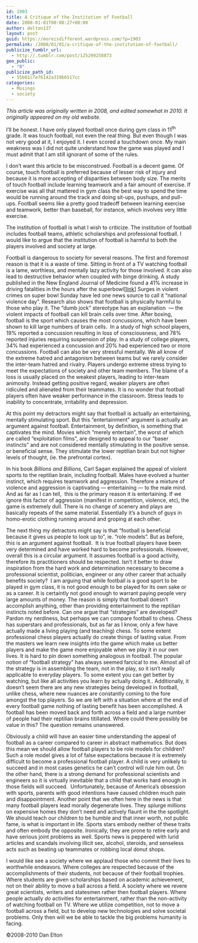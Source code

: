 ```yaml
---
id: 1903
title: A Critique of the Institution of Football
date: 2008-01-01T00:00:27+00:00
author: delton137
layout: post
guid: https://moreisdifferent.wordpress.com/?p=1903
permalink: /2008/01/01/a-critique-of-the-institution-of-football/
publicize_tumblr_url:
  - http://.tumblr.com/post/125299258873
geo_public:
  - "0"
publicize_path_id:
  - 55b81c7e76142a319b6517cc
categories:
  - Musings
  - society
---
```

_This article was originally written in 2008, and edited somewhat in 2010. It originally appeared on my old website._

<!--more-->

I’ll be honest. I have only played football once during gym class in 11<sup>th</sup> grade. It was touch football, not even the real thing. But even though I was not very good at it, I enjoyed it. I even scored a touchdown once. My main weakness was I did not quite understand how the game was played and I must admit that I am still ignorant of some of the rules.

I don’t want this article to be misconstrued. Football is a decent game. Of course, touch football is preferred because of lesser risk of injury and because it is more accepting of disparities between body size. The merits of touch football include learning teamwork and a fair amount of exercise. If exercise was all that mattered in gym class the best way to spend the time would be running around the track and doing sit-ups, pushups, and pull-ups. Football seems like a pretty good tradeoff between learning exercise and teamwork, better than baseball, for instance, which involves very little exercise.

The institution of football is what I wish to criticize. The institution of football includes football teams, athletic scholarships and professional football. I would like to argue that the institution of football is harmful to both the players involved and society at large.

Football is dangerous to society for several reasons. The first and foremost reason is that it is a waste of time. Sitting in front of a TV watching football is a lame, worthless, and mentally lazy activity for those involved. It can also lead to destructive behavior when coupled with binge drinking. A study published in the New England Journal of Medicine found a 41% increase in driving fatalities in the hours after the superbowl[[link](http://www.nejm.org/doi/full/10.1056/NEJM200301233480423)] Surges in violent crimes on super bowl Sunday have led one news source to call it &#8220;national violence day&#8221;. Research also shows that football is physically harmful to those who play it. The “dumb jock” stereotype has an explanation  &#8212; the violent impacts of football can kill brain cells over time. After boxing, football is the sport which causes the most concussions, which have been shown to kill large numbers of brain cells.  In a study of high school players, 19% reported a concussion resulting in loss of consciousness, and 78% reported injuries requiring suspension of play. In a study of college players, 34% had experienced a concussion and 20% had experienced two or more concussions. Football can also be very stressful mentally. We all know of the extreme hatred and antagonism between teams but we rarely consider the inter-team hatred and rivalry. Players undergo extreme stress trying to meet the expectations of society and other team members. The blame of a loss is usually placed on the weakest players, leading to inter-team animosity. Instead getting positive regard, weaker players are often ridiculed and alienated from their teammates. It is no wonder that football players often have weaker performance in the classroom. Stress leads to inability to concentrate, irritability and depression.

At this point my detractors might say that football is actually an entertaining, mentally stimulating sport. But this “entertainment” argument is actually an argument against football. Entertainment, by definition, is something that captivates the mind. Movies which “merely entertain”, the worst of which are called “exploitation films”, are designed to appeal to our “baser instincts” and are not considered mentally stimulating in the positive sense. or beneficial sense. They stimulate the lower reptilian brain but not higher levels of thought, (ie. the prefrontal cortex).

In his book _Billions and Billions,_ Carl Sagan explained the appeal of violent sports to the reptilian brain, including football. Males have evolved a hunter instinct, which requires teamwork and aggression. Therefore a mixture of violence and aggression is captivating &#8212; entertaining &#8212; to the male mind. And as far as I can tell,  this is the primary reason it is entertaining. If we ignore this factor of aggression (manifest in competition, violence, etc), the game is extremely dull. There is no change of scenery and plays are basically repeats of the same material. Essentially it’s a bunch of guys in homo-erotic clothing running around and groping at each other.

The next thing my detractors might say is that “football is beneficial because it gives us people to look up to&#8221;, ie. &#8220;role models”. But as before, this is an argument against football.  It is true football players have been very determined and have worked hard to become professionals. However, overall this is a circular argument. It assumes football is a good activity, therefore its practitioners should be respected. Isn&#8217;t it better to draw inspiration from the hard work and determination necessary to become a professional scientist, politician, engineer or any other career that actually benefits society?  I am arguing that while football is a good sport to be played in gym class, it is not good enough to be played for its own sake or as a career. It is certaintly not good enough to warrant paying people very large amounts of money. The reason is simply that football doesn&#8217;t accomplish anything, other than providing entertainment to the reptilian instincts noted before. Can one argue that &#8220;strategies&#8221; are developed?  Pardon my nerdiness, but perhaps we can compare football to chess. Chess has superstars and professionals, but as far as I know, only a few have actually made a living playing (and teaching) chess. To some extent professional chess players actually do create things of lasting value. From the masters we learn new insights into the game which make us better players and make the game more enjoyable when we play it in our own lives. It is hard to pin down something analogous in football. The popular notion of &#8220;football strategy&#8221; has always seemed farcical to me. Almost all of the strategy is in assembling the team, not in the play, so it isn&#8217;t really applicable to everyday players. To some extent you can get better by watching, but like all activities you learn by actually doing it.. Additionally, it doesn&#8217;t seem there are any new strategies being developed in football, unlike chess, where new nuances are constantly coming to the fore amongst the top players. So we are left with a situation where at the end of every football game nothing of lasting benefit has been accomplished. A football has been moved back and forth across a field and a large number of people had their reptilian brains titillated. Where could there possibly be value in this? The question remains unanswered.

Obviously a child will have an easier time understanding the appeal of football as a career compared to career in abstract mathematics. But does this mean we should allow football players to be role models for children? Such a role model gives a lot of false expectations because it is extremely difficult to become a professional football player. A child is very unlikely to succeed and in most cases genetics he can&#8217;t control will rule him out. On the other hand, there is a strong demand for professional scientists and engineers so it is virtually inevitable that a child that works hard enough in those fields will succeed.  Unfortunately, because of America&#8217;s obsession with sports, parents with good intentions have caused children much pain and disappointment. Another point that we often here in the news is that many football players lead morally degenerate lives. They splurge millions on expensive homes they don&#8217;t need and actively flaunt in the the spotlight. We should teach our children to be humble and that inner worth, not public fame, is what is important in life. Sports stars embody neither of these traits and often embody the opposite. Ironically, they are prone to retire early and have serious joint problems as well. Sports news is peppered with lurid articles and scandals involving illicit sex, alcohol, steroids, and senseless acts such as beating up teammates or robbing local donut shops.

I would like see a society where we applaud those who commit their lives to worthwhile endeavors. Where colleges are respected because of the accomplishments of their students, not because of their football trophies. Where students are given scholarships based on academic achievement, not on their ability to move a ball across a field. A society where we revere great scientists, writers and statesmen rather then football players. Where people actually _do_ activities for entertainment, rather than the non-activity of watching football on TV. Where we utilize competition, not to move a football across a field, but to develop new technologies and solve societal problems. Only then will we be able to tackle the big problems humanity is facing.

©2008-2010 Dan Elton

